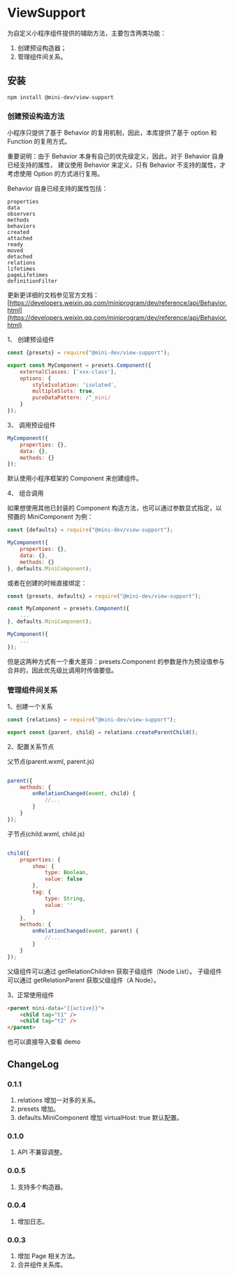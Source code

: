 # ViewSupport

为自定义小程序组件提供的辅助方法，主要包含两类功能：

1. 创建预设构造器；
2. 管理组件间关系。

## 安装

```shell script
npm install @mini-dev/view-support
```

### 创建预设构造方法

小程序只提供了基于 Behavior 的复用机制，因此，本库提供了基于 option 和 Function 的复用方式。

重要说明：由于 Behavior 本身有自己的优先级定义，因此，对于 Behavior 自身已经支持的属性，
建议使用 Behavior 来定义，只有 Behavior 不支持的属性，才考虑使用 Option 的方式进行复用。

Behavior 自身已经支持的属性包括：

    properties
    data
    observers
    methods
    behaviors
    created
    attached
    ready
    moved
    detached
    relations
    lifetimes
    pageLifetimes
    definitionFilter

更新更详细的文档参见官方文档：[https://developers.weixin.qq.com/miniprogram/dev/reference/api/Behavior.html](https://developers.weixin.qq.com/miniprogram/dev/reference/api/Behavior.html)

1、 创建预设组件

```javascript
const {presets} = require("@mini-dev/view-support");

export const MyComponent = presets.Component({
    externalClasses: ['xxx-class'],
    options: {
        styleIsolation: 'isolated',
        multipleSlots: true,
        pureDataPattern: /^_mini/
    }
});
```

3、 调用预设组件

````javascript
MyComponent({
    properties: {},
    data: {},
    methods: {}
});
````

默认使用小程序框架的 Component 来创建组件。

4、 组合调用

如果想使用其他已封装的 Component 构造方法，也可以通过参数显式指定，以预置的 MiniComponent 为例：

```javascript
const {defaults} = require("@mini-dev/view-support");

MyComponent({
    properties: {},
    data: {},
    methods: {}
}, defaults.MiniComponent);

```

或者在创建的时候直接绑定：

```javascript
const {presets, defaults} = require("@mini-dev/view-support");

const MyComponent = presets.Component({
    ...
}, defaults.MiniComponent);

MyComponent({
    ...
});

```

但是这两种方式有一个重大差异：presets.Component 的参数是作为预设值参与合并的，因此优先级比调用时传值要低。

### 管理组件间关系

1、创建一个关系

```javascript
const {relations} = require("@mini-dev/view-support");

export const {parent, child} = relations.createParentChild();

```

2、配置关系节点

父节点(parent.wxml, parent.js)

```javascript

parent({
    methods: {
        onRelationChanged(event, child) {
            //...
        }
    }
});
```

子节点(child.wxml, child.js)

```javascript

child({
    properties: {
        show: {
            type: Boolean,
            value: false
        },
        tag: {
            type: String,
            value: ''
        }
    },
    methods: {
        onRelationChanged(event, parent) {
            //...
        }
    }
});

```

父级组件可以通过 getRelationChildren 获取子级组件（Node List）。
子级组件可以通过 getRelationParent 获取父级组件（A Node）。

3、正常使用组件
```html
<parent mini-data="{{active}}">
    <child tag="t1" />
    <child tag="t2" />
</parent>
```


也可以直接导入查看 demo

## ChangeLog

### 0.1.1
1. relations 增加一对多的关系。
2. presets 增加。
3. defaults.MiniComponent 增加 virtualHost: true 默认配置。

### 0.1.0
1. API 不兼容调整。

### 0.0.5
1. 支持多个构造器。

### 0.0.4
1. 增加日志。

### 0.0.3
1. 增加 Page 相关方法。
2. 合并组件关系库。